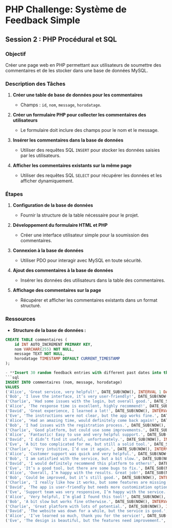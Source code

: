 # PHP Challenge: Système de Feedback Simple  

## Session 2 : PHP Procédural et SQL  

### Objectif  
Créer une page web en PHP permettant aux utilisateurs de soumettre des commentaires et de les stocker dans une base de données MySQL.  

### Description des Tâches  
1. **Créer une table de base de données pour les commentaires**  
   - Champs : `id`, `nom`, `message`, `horodatage`.  

2. **Créer un formulaire PHP pour collecter les commentaires des utilisateurs**  
   - Le formulaire doit inclure des champs pour le nom et le message.  

3. **Insérer les commentaires dans la base de données**  
   - Utiliser des requêtes SQL `INSERT` pour stocker les données saisies par les utilisateurs.  

4. **Afficher les commentaires existants sur la même page**  
   - Utiliser des requêtes SQL `SELECT` pour récupérer les données et les afficher dynamiquement.  

### Étapes  
1. **Configuration de la base de données**  
   - Fournir la structure de la table nécessaire pour le projet.  

2. **Développement du formulaire HTML et PHP**  
   - Créer une interface utilisateur simple pour la soumission des commentaires.  

3. **Connexion à la base de données**  
   - Utiliser PDO pour interagir avec MySQL en toute sécurité.  

4. **Ajout des commentaires à la base de données**  
   - Insérer les données des utilisateurs dans la table des commentaires.  

5. **Affichage des commentaires sur la page**  
   - Récupérer et afficher les commentaires existants dans un format structuré.  

### Ressources  
- **Structure de la base de données :**  
```sql
CREATE TABLE commentaires (
    id INT AUTO_INCREMENT PRIMARY KEY,
    nom VARCHAR(255) NOT NULL,
    message TEXT NOT NULL,
    horodatage TIMESTAMP DEFAULT CURRENT_TIMESTAMP
);

- **Insert 30 random feedback entries with different past dates into the 'commentaires' table :**  
```sql
INSERT INTO commentaires (nom, message, horodatage)
VALUES
('Alice', 'Great service, very helpful!', DATE_SUB(NOW(), INTERVAL 1 DAY)),
('Bob', 'I love the interface, it’s very user-friendly!', DATE_SUB(NOW(), INTERVAL 3 DAY)),
('Charlie', 'Had some issues with the login, but overall good.', DATE_SUB(NOW(), INTERVAL 5 DAY)),
('Alice', 'The response time is excellent, highly recommend!', DATE_SUB(NOW(), INTERVAL 7 DAY)),
('David', 'Great experience, I learned a lot!', DATE_SUB(NOW(), INTERVAL 10 DAY)),
('Eve', 'The instructions were not clear, but the app works fine.', DATE_SUB(NOW(), INTERVAL 12 DAY)),
('Alice', 'Had an amazing time, would definitely come back again!', DATE_SUB(NOW(), INTERVAL 15 DAY)),
('Bob', 'I had issues with the registration process.', DATE_SUB(NOW(), INTERVAL 18 DAY)),
('Charlie', 'Good platform, but could use some improvements.', DATE_SUB(NOW(), INTERVAL 20 DAY)),
('Alice', 'Fantastic! Easy to use and very helpful support.', DATE_SUB(NOW(), INTERVAL 22 DAY)),
('David', 'I didn’t find it useful, unfortunately.', DATE_SUB(NOW(), INTERVAL 25 DAY)),
('Eve', 'A bit too complicated for me, but still a solid tool.', DATE_SUB(NOW(), INTERVAL 30 DAY)),
('Charlie', 'Very intuitive, I’d use it again.', DATE_SUB(NOW(), INTERVAL 35 DAY)),
('Alice', 'Customer support was quick and very helpful.', DATE_SUB(NOW(), INTERVAL 40 DAY)),
('Bob', 'I am satisfied with the service, but a bit slow.', DATE_SUB(NOW(), INTERVAL 45 DAY)),
('David', 'I would definitely recommend this platform to others!', DATE_SUB(NOW(), INTERVAL 50 DAY)),
('Eve', 'It’s a good tool, but there are some bugs to fix.', DATE_SUB(NOW(), INTERVAL 55 DAY)),
('Alice', 'Overall, I’m happy with the results. Great job!', DATE_SUB(NOW(), INTERVAL 60 DAY)),
('Bob', 'Could be improved, but it’s still good.', DATE_SUB(NOW(), INTERVAL 65 DAY)),
('Charlie', 'I really like how it works, but some features are missing.', DATE_SUB(NOW(), INTERVAL 70 DAY)),
('David', 'The app is user-friendly but needs more customization options.', DATE_SUB(NOW(), INTERVAL 75 DAY)),
('Eve', 'Support team was very responsive, I’m happy with the service.', DATE_SUB(NOW(), INTERVAL 80 DAY)),
('Alice', 'Very helpful, I’m glad I found this tool!', DATE_SUB(NOW(), INTERVAL 85 DAY)),
('Bob', 'A bit slow but works fine otherwise.', DATE_SUB(NOW(), INTERVAL 90 DAY)),
('Charlie', 'Great platform with lots of potential.', DATE_SUB(NOW(), INTERVAL 100 DAY)),
('David', 'The website was down for a while, but the service is good.', DATE_SUB(NOW(), INTERVAL 110 DAY)),
('Alice', 'I’ve learned so much, thank you for the service!', DATE_SUB(NOW(), INTERVAL 120 DAY)),
('Eve', 'The design is beautiful, but the features need improvement.', DATE_SUB(NOW(), INTERVAL 130 DAY));

